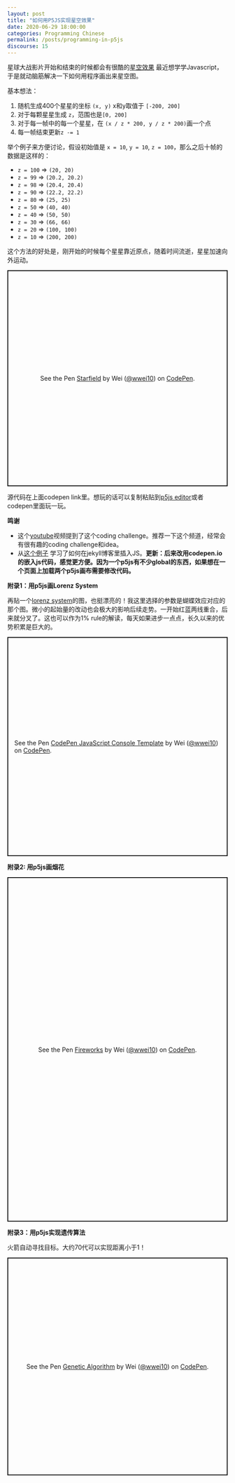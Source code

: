 ```yaml
---
layout: post
title: "如何用P5JS实现星空效果"
date: 2020-06-29 18:00:00
categories: Programming Chinese
permalink: /posts/programming-in-p5js
discourse: 15
---
```


星球大战影片开始和结束的时候都会有很酷的[星空效果](https://starwarsblog.starwars.com/wp-content/uploads/2020/04/star-wars-backgrounds-14.jpg) 最近想学学Javascript，于是就动脑筋解决一下如何用程序画出来星空图。


基本想法：

1. 随机生成400个星星的坐标 `(x, y)` x和y取值于 `[-200, 200]`
2. 对于每颗星星生成 `z`，范围也是`[0, 200]`
3. 对于每一帧中的每一个星星，在 `(x / z * 200, y / z * 200)`画一个点
4. 每一帧结束更新`z -= 1`

举个例子来方便讨论，假设初始值是 `x = 10`, `y = 10`, `z = 100`，那么之后十帧的数据是这样的：

- `z = 100` => `(20, 20)`
- `z = 99` => `(20.2, 20.2)`
- `z = 98` => `(20.4, 20.4)`
- `z = 90` => `(22.2, 22.2)`
- `z = 80` => `(25, 25)`
- `z = 50` => `(40, 40)`
- `z = 40` => `(50, 50)`
- `z = 30` => `(66, 66)`
- `z = 20` => `(100, 100)`
- `z = 10` => `(200, 200)`

这个方法的好处是，刚开始的时候每个星星靠近原点，随着时间流逝，星星加速向外运动。

<p class="codepen" data-height="493" data-theme-id="light" data-default-tab="js,result" data-user="wwei10" data-slug-hash="ZEWOGpm" style="height: 493px; box-sizing: border-box; display: flex; align-items: center; justify-content: center; border: 2px solid; margin: 1em 0; padding: 1em;" data-pen-title="Starfield">
  <span>See the Pen <a href="https://codepen.io/wwei10/pen/ZEWOGpm">
  Starfield</a> by Wei (<a href="https://codepen.io/wwei10">@wwei10</a>)
  on <a href="https://codepen.io">CodePen</a>.</span>
</p>

源代码在上面codepen link里。想玩的话可以复制粘贴到[p5js editor](https://editor.p5js.org)或者codepen里面玩一玩。

**鸣谢**
-  这个[youtube](https://www.youtube.com/watch?v=17WoOqgXsRM)视频提到了这个coding challenge。推荐一下这个频道，经常会有很有趣的coding challenge和idea。
- 从[这个例子](https://raw.githubusercontent.com/KevinWorkman/HappyCoding/gh-pages/examples/p5js/_posts/2018-07-04-fireworks.md) 学习了如何在jekyll博客里插入JS。**更新：后来改用codepen.io的嵌入js代码，感觉更方便。因为一个p5js有不少global的东西，如果想在一个页面上加载两个p5js画布需要修改代码。**


**附录1：用p5js画Lorenz System**

再贴一个[lorenz system](https://en.wikipedia.org/wiki/Lorenz_system)的图，也挺漂亮的！我这里选择的参数是蝴蝶效应对应的那个图。微小的起始量的改动也会极大的影响后续走势。一开始红蓝两线重合，后来就分叉了。这也可以作为1% rule的解读，每天如果进步一点点，长久以来的优势积累是巨大的。

<p class="codepen" data-height="500" data-theme-id="light" data-default-tab="js,result" data-user="wwei10" data-slug-hash="WNwxvxd" style="height: 500px; box-sizing: border-box; display: flex; align-items: center; justify-content: center; border: 2px solid; margin: 1em 0; padding: 1em;" data-pen-title="CodePen JavaScript Console Template">
  <span>See the Pen <a href="https://codepen.io/wwei10/pen/WNwxvxd">
  CodePen JavaScript Console Template</a> by Wei (<a href="https://codepen.io/wwei10">@wwei10</a>)
  on <a href="https://codepen.io">CodePen</a>.</span>
</p>

**附录2: 用p5js画烟花**

<p class="codepen" data-height="786" data-theme-id="light" data-default-tab="js,result" data-user="wwei10" data-slug-hash="PoNGBoJ" style="height: 786px; box-sizing: border-box; display: flex; align-items: center; justify-content: center; border: 2px solid; margin: 1em 0; padding: 1em;" data-pen-title="Fireworks">
  <span>See the Pen <a href="https://codepen.io/wwei10/pen/PoNGBoJ">
  Fireworks</a> by Wei (<a href="https://codepen.io/wwei10">@wwei10</a>)
  on <a href="https://codepen.io">CodePen</a>.</span>
</p>

**附录3：用p5js实现遗传算法**

火箭自动寻找目标。大约70代可以实现距离小于1！

<p class="codepen" data-height="497" data-theme-id="light" data-default-tab="js,result" data-user="wwei10" data-slug-hash="jOqBpgp" style="height: 497px; box-sizing: border-box; display: flex; align-items: center; justify-content: center; border: 2px solid; margin: 1em 0; padding: 1em;" data-pen-title="Genetic Algorithm">
  <span>See the Pen <a href="https://codepen.io/wwei10/pen/jOqBpgp">
  Genetic Algorithm</a> by Wei (<a href="https://codepen.io/wwei10">@wwei10</a>)
  on <a href="https://codepen.io">CodePen</a>.</span>
</p>